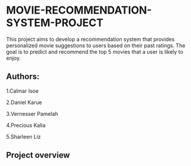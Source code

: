 # MOVIE-RECOMMENDATION-SYSTEM-PROJECT
This project aims to develop a recommendation system that provides personalized movie suggestions to users based on their past ratings. The goal is to predict and recommend the top 5 movies that a user is likely to enjoy. 
## Authors:
1.Calmar Isoe

2.Daniel Karue

3.Vernesser Pamelah

4.Precious Kalia

5.Sharleen Liz

## Project overview



